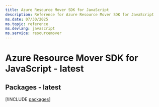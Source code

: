 ```yaml
---
title: Azure Resource Mover SDK for JavaScript
description: Reference for Azure Resource Mover SDK for JavaScript
ms.date: 07/30/2025
ms.topic: reference
ms.devlang: javascript
ms.service: resourcemover
---
```

# Azure Resource Mover SDK for JavaScript - latest
## Packages - latest
[!INCLUDE [packages](resource-mover-index.md)]
